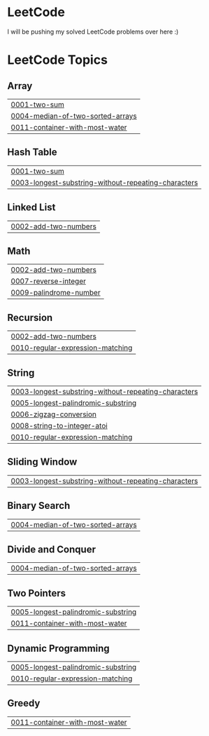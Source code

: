 # LeetCode
I will be pushing my solved LeetCode problems over here :)

<!---LeetCode Topics Start-->
# LeetCode Topics
## Array
|  |
| ------- |
| [0001-two-sum](https://github.com/luffy-2606/LeetCode/tree/master/0001-two-sum) |
| [0004-median-of-two-sorted-arrays](https://github.com/luffy-2606/LeetCode/tree/master/0004-median-of-two-sorted-arrays) |
| [0011-container-with-most-water](https://github.com/luffy-2606/LeetCode/tree/master/0011-container-with-most-water) |
## Hash Table
|  |
| ------- |
| [0001-two-sum](https://github.com/luffy-2606/LeetCode/tree/master/0001-two-sum) |
| [0003-longest-substring-without-repeating-characters](https://github.com/luffy-2606/LeetCode/tree/master/0003-longest-substring-without-repeating-characters) |
## Linked List
|  |
| ------- |
| [0002-add-two-numbers](https://github.com/luffy-2606/LeetCode/tree/master/0002-add-two-numbers) |
## Math
|  |
| ------- |
| [0002-add-two-numbers](https://github.com/luffy-2606/LeetCode/tree/master/0002-add-two-numbers) |
| [0007-reverse-integer](https://github.com/luffy-2606/LeetCode/tree/master/0007-reverse-integer) |
| [0009-palindrome-number](https://github.com/luffy-2606/LeetCode/tree/master/0009-palindrome-number) |
## Recursion
|  |
| ------- |
| [0002-add-two-numbers](https://github.com/luffy-2606/LeetCode/tree/master/0002-add-two-numbers) |
| [0010-regular-expression-matching](https://github.com/luffy-2606/LeetCode/tree/master/0010-regular-expression-matching) |
## String
|  |
| ------- |
| [0003-longest-substring-without-repeating-characters](https://github.com/luffy-2606/LeetCode/tree/master/0003-longest-substring-without-repeating-characters) |
| [0005-longest-palindromic-substring](https://github.com/luffy-2606/LeetCode/tree/master/0005-longest-palindromic-substring) |
| [0006-zigzag-conversion](https://github.com/luffy-2606/LeetCode/tree/master/0006-zigzag-conversion) |
| [0008-string-to-integer-atoi](https://github.com/luffy-2606/LeetCode/tree/master/0008-string-to-integer-atoi) |
| [0010-regular-expression-matching](https://github.com/luffy-2606/LeetCode/tree/master/0010-regular-expression-matching) |
## Sliding Window
|  |
| ------- |
| [0003-longest-substring-without-repeating-characters](https://github.com/luffy-2606/LeetCode/tree/master/0003-longest-substring-without-repeating-characters) |
## Binary Search
|  |
| ------- |
| [0004-median-of-two-sorted-arrays](https://github.com/luffy-2606/LeetCode/tree/master/0004-median-of-two-sorted-arrays) |
## Divide and Conquer
|  |
| ------- |
| [0004-median-of-two-sorted-arrays](https://github.com/luffy-2606/LeetCode/tree/master/0004-median-of-two-sorted-arrays) |
## Two Pointers
|  |
| ------- |
| [0005-longest-palindromic-substring](https://github.com/luffy-2606/LeetCode/tree/master/0005-longest-palindromic-substring) |
| [0011-container-with-most-water](https://github.com/luffy-2606/LeetCode/tree/master/0011-container-with-most-water) |
## Dynamic Programming
|  |
| ------- |
| [0005-longest-palindromic-substring](https://github.com/luffy-2606/LeetCode/tree/master/0005-longest-palindromic-substring) |
| [0010-regular-expression-matching](https://github.com/luffy-2606/LeetCode/tree/master/0010-regular-expression-matching) |
## Greedy
|  |
| ------- |
| [0011-container-with-most-water](https://github.com/luffy-2606/LeetCode/tree/master/0011-container-with-most-water) |
<!---LeetCode Topics End-->